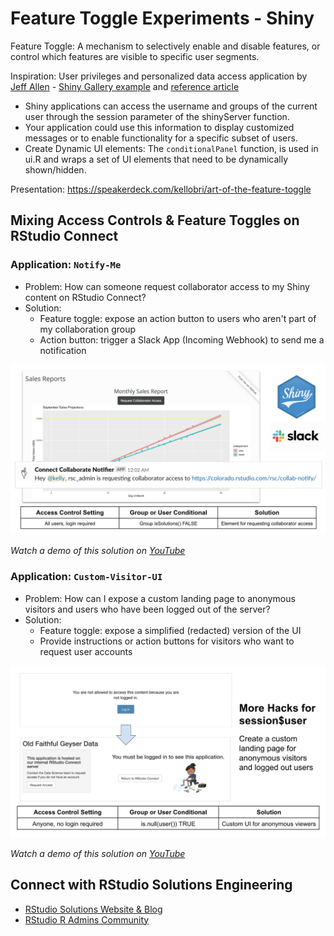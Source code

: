 # Feature Toggle Experiments - Shiny 

Feature Toggle: A mechanism to selectively enable and disable features, or control which features are visible to specific user segments.

Inspiration: User privileges and personalized data access application by [Jeff Allen](https://twitter.com/TrestleJeff) - [Shiny Gallery example](https://shiny.rstudio.com/gallery/personalized-ui.html) and [reference article](https://shiny.rstudio.com/articles/permissions.html)

- Shiny applications can access the username and groups of the current user through the session parameter of the shinyServer function.
- Your application could use this information to display customized messages or to enable functionality for a specific subset of users.
- Create Dynamic UI elements: The `conditionalPanel` function, is used in ui.R and wraps a set of UI elements that need to be dynamically shown/hidden.

Presentation: https://speakerdeck.com/kellobri/art-of-the-feature-toggle

## Mixing Access Controls & Feature Toggles on RStudio Connect 

### Application: `Notify-Me`

- Problem: How can someone request collaborator access to my Shiny content on RStudio Connect?
- Solution: 
  - Feature toggle: expose an action button to users who aren't part of my collaboration group
  - Action button: trigger a Slack App (Incoming Webhook) to send me a notification

![notify-me](imgs/request-collab-solution.png)

_Watch a demo of this solution on [YouTube](https://youtu.be/SDk9Suaj0kc)_

### Application: `Custom-Visitor-UI`

- Problem: How can I expose a custom landing page to anonymous visitors and users who have been logged out of the server?
- Solution:
  - Feature toggle: expose a simplified (redacted) version of the UI
  - Provide instructions or action buttons for visitors who want to request user accounts

![custom-langing](imgs/custom-landing-solution.png)

_Watch a demo of this solution on [YouTube](https://youtu.be/YcmOsPLvTMA)_

## Connect with RStudio Solutions Engineering

- [RStudio Solutions Website & Blog](https://solutions.rstudio.com/)
- [RStudio R Admins Community](https://community.rstudio.com/c/r-admin)
